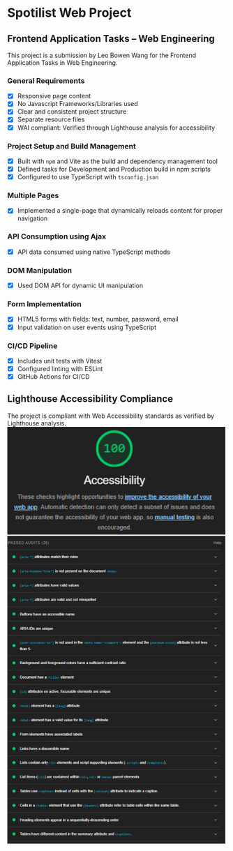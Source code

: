 # Spotilist Web Project

## Frontend Application Tasks – Web Engineering

This project is a submission by Leo Bowen Wang for the Frontend Application Tasks in Web Engineering.

### General Requirements

- [x] Responsive page content
- [x] No Javascript Frameworks/Libraries used
- [x] Clear and consistent project structure
- [x] Separate resource files
- [x] WAI compliant: Verified through Lighthouse analysis for accessibility

### Project Setup and Build Management

- [x] Built with `npm` and Vite as the build and dependency management tool
- [x] Defined tasks for Development and Production build in npm scripts
- [x] Configured to use TypeScript with `tsconfig.json`

### Multiple Pages

- [x] Implemented a single-page that dynamically reloads content for proper navigation

### API Consumption using Ajax

- [x] API data consumed using native TypeScript methods

### DOM Manipulation

- [x] Used DOM API for dynamic UI manipulation

### Form Implementation

- [x] HTML5 forms with fields: text, number, password, email
- [x] Input validation on user events using TypeScript

### CI/CD Pipeline

- [x] Includes unit tests with Vitest
- [x] Configured linting with ESLint
- [x] GitHub Actions for CI/CD

## Lighthouse Accessibility Compliance

The project is compliant with Web Accessibility standards as verified by Lighthouse analysis.
<img src="public/img/lighthouse.png" width="500">
<img src="public/img/audit.png" width="500">
